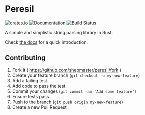 # Peresil

[![crates.io][Crate Logo]][Crate]
[![Documentation][Doc Logo]][Doc]
[![Build Status][CI Logo]][CI]

A simple and simplistic string parsing library in Rust.

Check [the docs][Doc] for a quick introduction.

## Contributing

1. Fork it ( https://github.com/shepmaster/peresil/fork )
2. Create your feature branch (`git checkout -b my-new-feature`)
3. Add a failing test.
4. Add code to pass the test.
5. Commit your changes (`git commit -am 'Add some feature'`)
6. Ensure tests pass.
7. Push to the branch (`git push origin my-new-feature`)
8. Create a new Pull Request

[Crate]: https://crates.io/crates/peresil
[Crate Logo]: https://img.shields.io/crates/v/peresil.svg

[Doc]: https://docs.rs/peresil
[Doc Logo]: https://docs.rs/peresil/badge.svg

[CI]: https://github.com/shepmaster/peresil/actions?query=branch%3Amaster
[CI Logo]: https://github.com/shepmaster/peresil/workflows/Continuous%20integration/badge.svg?branch=master
